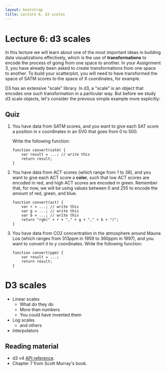 ```yaml
---
layout: bootstrap
title: Lecture 6, d3 scales
---
```


# Lecture 6: d3 scales

In this lecture we will learn about one of the most important ideas in
building data visualizations effectively, which is the use of
**transformations** to encode the process of going from one space to
another. In your Assignment 3, you have already been asked to create
transformations from one space to another. To build your scatterplot,
you will need to have transformed the space of SATM scores to
the space of X coordinates, for example.

D3 has an extensive "scale" library. In d3, a "scale" is an object
that encodes one such transformation in a particular way. But before
we study d3 scale objects, let's consider the previous simple example more
explicitly:

## Quiz

1) You have data from SATM scores, and you want to give each SAT score
   a position in x coordinates in an SVG that goes from 0 to 500.

   Write the following function:
  
       function convert(satm) { 
           var result = ...; // write this
           return result;
       }

2) You have data from ACT scores (which range from 1 to 36), and you
   want to give each ACT score a **color**, such that low ACT scores
   are encoded in red, and high ACT scores are encoded in
   green. Remember that, for now, we will be using values between 0
   and 255 to encode the amount of red, green, and blue.
   
       function convert(act) {
           var r = ...; // write this
           var g = ...; // write this
           var b = ...; // write this
           return "rgb(" + r + "," + g + "," + b + ")";
       }

3) You have data from CO2 concentration in the atmosphere around Mauna
   Loa (which ranges from 313ppm in 1959 to 360ppm in 1997), and you
   want to convert it to y coordinates. Write the following function:

       function convert(ppm) {
           var result = ...;
           return result;
       }

# D3 scales

* Linear scales
  * What do they do
  * More than numbers
  * You could have invented them
* Log scales
  * and others
* Interpolators

## Reading material

* d3 v4
  [API reference](https://github.com/d3/d3/blob/master/API.md#scales-d3-scale).
* Chapter 7 from Scott Murray's book.
